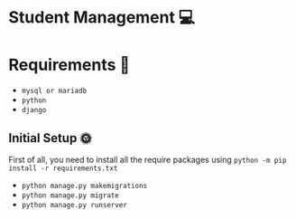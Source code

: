# Student Management 💻

# Requirements 👾
- `mysql or mariadb`
- `python`
- `django`

## Initial Setup 🌞
First of all, you need to install all the require packages using ```python -m pip install -r requirements.txt```
- ```python manage.py makemigrations ```
- ```python manage.py migrate```
- ```python manage.py runserver```